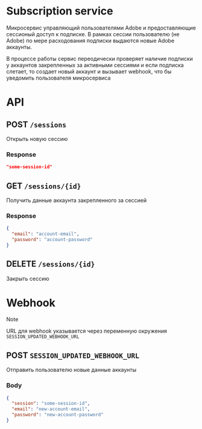 # Subscription service

Микросервис управляющий пользователями Adobe
и предоставляющие сессионый доступ к подписке.
В рамках сессии пользователю (не Adobe) по мере расходования подписки
выдаются новые Adobe аккаунты.

В процессе работы сервис переодически проверяет наличие подписки у аккаунтов
закрепленных за активными сессиями и если подписка слетает,
то создает новый аккаунт и вызывает webhook,
что бы уведомить пользователя микросервиса

# API

## POST `/sessions`

Открыть новую сессию

### Response

```json
"some-session-id"
```

## GET `/sessions/{id}`

Получить данные аккаунта закрепленного за сессией

### Response

```json
{
  "email": "account-email",
  "password": "account-password"
}
```

## DELETE `/sessions/{id}`

Закрыть сессию

# Webhook

> [!NOTE]
> URL для webhook указывается через переменную
> окружения `SESSION_UPDATED_WEBHOOK_URL`

## POST `SESSION_UPDATED_WEBHOOK_URL`

Отправить пользователю новые данные аккаунты

### Body

```json
{
  "session": "some-session-id",
  "email": "new-account-email",
  "password": "new-account-password"
}
```

